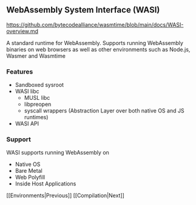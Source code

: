 ## WebAssembly System Interface (WASI)
https://github.com/bytecodealliance/wasmtime/blob/main/docs/WASI-overview.md

A standard runtime for WebAssembly. Supports running WebAssembly binaries on web browsers as well as other environments such as Node.js, Wasmer and Wasmtime

### Features
- Sandboxed sysroot
- WASI libc
	- MUSL libc 
	- libpreopen
	- syscall wrappers (Abstraction Layer over both native OS and JS runtimes)
- WASI API

### Support

WASI supports running WebAssembly on
- Native OS
- Bare Metal
- Web Polyfill
- Inside Host Applications


[[Environments|Previous]]
[[Compilation|Next]]